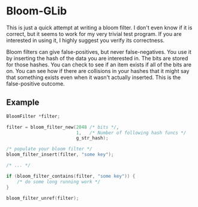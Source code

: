# Bloom-GLib

This is just a quick attempt at writing a bloom filter. I don't even know if it
is correct, but it seems to work for my very trivial test program. If you are
interested in using it, I highly suggest you verify its correctness.

Bloom filters can give false-positives, but never false-negatives. You use it
by inserting the hash of the data you are interested in. The bits are stored
for those hashes. You can check to see if an item exists if all of the bits are
on. You can see how if there are collisions in your hashes that it might say
that something exists even when it wasn't actually inserted. This is the
false-positive outcome.

## Example

```c
BloomFilter *filter;

filter = bloom_filter_new(2048 /* bits */,
                          1,   /* Number of following hash funcs */
                          g_str_hash);

/* populate your bloom filter */
bloom_filter_insert(filter, "some key");

/* ... */

if (bloom_filter_contains(filter, "some key")) {
    /* do some long running work */
}

bloom_filter_unref(filter);
```
